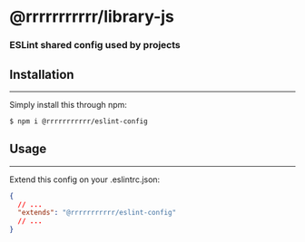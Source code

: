 # @rrrrrrrrrrr/library-js

### ESLint shared config used by projects

## Installation

---

Simply install this through npm:

```shell
$ npm i @rrrrrrrrrrr/eslint-config
```

## Usage

---

Extend this config on your .eslintrc.json:

```json
{
  // ...
  "extends": "@rrrrrrrrrrr/eslint-config"
  // ...
}
```

